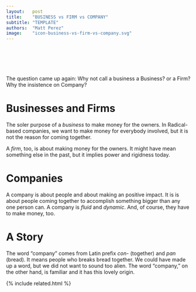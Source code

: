 ```yaml
---
layout:   post
title:    "BUSINESS vs FIRM vs COMPANY"
subtitle: "TEMPLATE"
authors:  "Matt Perez"
image:    "icon-business-vs-firm-vs-company.svg"
---
```


<div style="display:none;">
 <p>The question came up again: Why not call a business a <span class="_paradigm">Business</span>? or a <span class="_paradigm">Firm</span>? Why the insistence on <span class="_paradigm">Company</span>?</p>
</div>

<h1>&nbsp;</h1>
 <p>The question came up again: Why not call a business a <span class="_paradigm">Business</span>? or a <span class="_paradigm">Firm</span>? Why the insistence on <span class="_paradigm">Company</span>?</p>

<h1>Businesses and Firms</h1>
 <p>The soler purpose of a <em>business</em> to make money for the owners. In <span class='_paradigm'>Radical</span>-based companies, we want to make money for everybody involved, but it is not the reason for coming together.</p>
 <p>A <em>firm</em>, too, is about making money for the owners. It might have mean something else in the past, but it implies power and rigidness today.</p>

<h1>Companies</h1>
 <p>A <span class="_paradigm">company</span> is about people and about making an positive impact. It is is about people coming together to accomplish something bigger than any one person can. A <span class="_paradigm">company</span> is <em>fluid</em> and <em>dynamic</em>. And, of course, they have to make money, too.</p>

<h1>A Story</h1>
 <p>The word &ldquo;company&rdquo; comes from Latin prefix <em>con-</em> (together) and <em>pan</em> (bread). It means people who breaks bread together. We could have made up a word, but we did not want to sound too alien. The word &ldquo;company,&rdquo; on the other hand, is familiar and it has this lovely origin.</p>

{% include related.html %}
